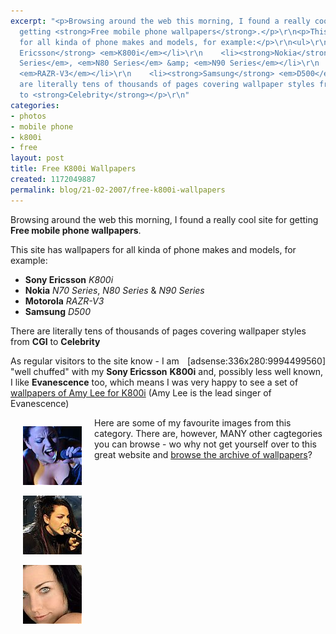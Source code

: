 ```yaml
---
excerpt: "<p>Browsing around the web this morning, I found a really cool site for
  getting <strong>Free mobile phone wallpapers</strong>.</p>\r\n<p>This site has wallpapers
  for all kinda of phone makes and models, for example:</p>\r\n<ul>\r\n    <li><strong>Sony
  Ericsson</strong> <em>K800i</em></li>\r\n    <li><strong>Nokia</strong> <em>N70
  Series</em>, <em>N80 Series</em> &amp; <em>N90 Series</em></li>\r\n    <li><strong>Motorola</strong>
  <em>RAZR-V3</em></li>\r\n    <li><strong>Samsung</strong> <em>D500</em></li>\r\n</ul>\r\n<p>There
  are literally tens of thousands of pages covering wallpaper styles from <strong>CGI</strong>
  to <strong>Celebrity</strong></p>\r\n"
categories:
- photos
- mobile phone
- k800i
- free
layout: post
title: Free K800i Wallpapers
created: 1172049887
permalink: blog/21-02-2007/free-k800i-wallpapers
---
```

<p>Browsing around the web this morning, I found a really cool site for getting <strong>Free mobile phone wallpapers</strong>.</p>
<p>This site has wallpapers for all kinda of phone makes and models, for example:</p>
<ul>
    <li><strong>Sony Ericsson</strong> <em>K800i</em></li>
    <li><strong>Nokia</strong> <em>N70 Series</em>, <em>N80 Series</em> &amp; <em>N90 Series</em></li>
    <li><strong>Motorola</strong> <em>RAZR-V3</em></li>
    <li><strong>Samsung</strong> <em>D500</em></li>
</ul>
<p>There are literally tens of thousands of pages covering wallpaper styles from <strong>CGI</strong> to <strong>Celebrity</strong></p>
<!--break-->
<div style="float: right;">[adsense:336x280:9994499560]</div>
<p>As regular visitors to the site know - I am &quot;well chuffed&quot; with my <strong>Sony Ericsson</strong> <strong>K800i</strong> and, possibly less well known, I like <strong>Evanescence</strong> too, which means I was very happy to see a set of <a href="http://www.wallpapers4urmobilephone.com/k800-amy-lee-wallpapers-p1" title="Amy Lee Wallpapers for K800i">wallpapers of Amy Lee for K800i</a> (Amy Lee is the lead singer of Evanescence)</p>
<div style="margin: 0px 20px; float: left; width: 94px;">
<p><a href="http://www.wallpapers4urmobilephone.com/mobile-wallpaper/amy-lee-5009w" title="Amy Lee Wallpaper"><img width="94" height="94" border="0" src="/sites/thingy-ma-jig.co.uk/files/mini_Amy-Lee-2.jpg" alt="Amy Lee Singing" /></a></p>
<p><a href="http://www.wallpapers4urmobilephone.com/mobile-wallpaper/amy-lee-5010w" title="Amy Lee Wallpaper"><img width="94" height="94" border="0" src="/sites/thingy-ma-jig.co.uk/files/mini_Amy-Lee-3.jpg" alt="Amy Lee Singing" /></a></p>
<p><a href="http://www.wallpapers4urmobilephone.com/mobile-wallpaper/amy-lee-5019w" title="Amy Lee Wallpaper"><img width="94" height="94" border="0" src="/sites/thingy-ma-jig.co.uk/files/mini_Amy-Lee-15.jpg" alt="Amy Lee" /></a></p>
</div>
<p>Here are some of my favourite images from this category. There are, however, MANY other cagtegories you can browse - wo why not get yourself over to this great website and <a href="http://www.wallpapers4urmobilephone.com/" title="Browse the archive">browse the archive of wallpapers</a>?</p>
